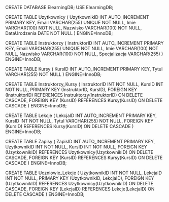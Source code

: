 CREATE DATABASE ElearningDB;
USE ElearningDB;

CREATE TABLE Uzytkownicy (
    UzytkownikID INT AUTO_INCREMENT PRIMARY KEY,
    Email VARCHAR(255) UNIQUE NOT NULL,
    Imie VARCHAR(100) NOT NULL,
    Nazwisko VARCHAR(100) NOT NULL,
    DataUrodzenia DATE NOT NULL
) ENGINE=InnoDB;


CREATE TABLE Instruktorzy (
    InstruktorID INT AUTO_INCREMENT PRIMARY KEY,
    Email VARCHAR(255) UNIQUE NOT NULL,
    Imie VARCHAR(100) NOT NULL,
    Nazwisko VARCHAR(100) NOT NULL,
    Specjalizacja VARCHAR(255)
) ENGINE=InnoDB;


CREATE TABLE Kursy (
    KursID INT AUTO_INCREMENT PRIMARY KEY,
    Tytul VARCHAR(255) NOT NULL
) ENGINE=InnoDB;

CREATE TABLE Instruktorzy_Kursy (
    InstruktorID INT NOT NULL,
    KursID INT NOT NULL,
    PRIMARY KEY (InstruktorID, KursID),
    FOREIGN KEY (InstruktorID) REFERENCES Instruktorzy(InstruktorID) ON DELETE CASCADE,
    FOREIGN KEY (KursID) REFERENCES Kursy(KursID) ON DELETE CASCADE
) ENGINE=InnoDB;

CREATE TABLE Lekcje (
    LekcjaID INT AUTO_INCREMENT PRIMARY KEY,
    KursID INT NOT NULL,
    Tytul VARCHAR(255) NOT NULL,
    FOREIGN KEY (KursID) REFERENCES Kursy(KursID) ON DELETE CASCADE
) ENGINE=InnoDB;


CREATE TABLE Zapisy (
    ZapisID INT AUTO_INCREMENT PRIMARY KEY,
    UzytkownikID INT NOT NULL,
    KursID INT NOT NULL,
    FOREIGN KEY (UzytkownikID) REFERENCES Uzytkownicy(UzytkownikID) ON DELETE CASCADE,
    FOREIGN KEY (KursID) REFERENCES Kursy(KursID) ON DELETE CASCADE
) ENGINE=InnoDB;

CREATE TABLE Uczniowie_Lekcje (
    UzytkownikID INT NOT NULL,
    LekcjaID INT NOT NULL,
    PRIMARY KEY (UzytkownikID, LekcjaID),
    FOREIGN KEY (UzytkownikID) REFERENCES Uzytkownicy(UzytkownikID) ON DELETE CASCADE,
    FOREIGN KEY (LekcjaID) REFERENCES Lekcje(LekcjaID) ON DELETE CASCADE
) ENGINE=InnoDB;
